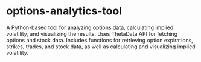 # options-analytics-tool
A Python-based tool for analyzing options data, calculating implied volatility, and visualizing the results. Uses ThetaData API for fetching options and stock data. Includes functions for retrieving option expirations, strikes, trades, and stock data, as well as calculating and visualizing implied volatility. 
